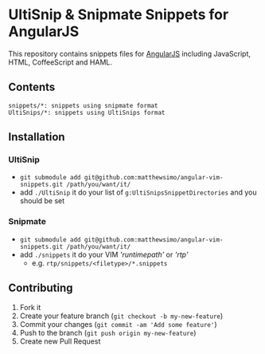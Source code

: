 UltiSnip & Snipmate Snippets for AngularJS
==========================================

This repository contains snippets files for [AngularJS](http://angularjs.org/) including JavaScript, HTML, CoffeeScript and HAML.

## Contents

    snippets/*: snippets using snipmate format
    UltiSnips/*: snippets using UltiSnips format

## Installation

### UltiSnip
 - `git submodule add git@github.com:matthewsimo/angular-vim-snippets.git /path/you/want/it/`
 - add `./UltiSnip` it do your list of `g:UltiSnipsSnippetDirectories` and you should be set

### Snipmate

 - `git submodule add git@github.com:matthewsimo/angular-vim-snippets.git /path/you/want/it/`
 - add `./snippets` it do your VIM *'runtimepath'* or *'rtp'*
   - e.g. `rtp/snippets/<filetype>/*.snippets`


## Contributing

1. Fork it
2. Create your feature branch (`git checkout -b my-new-feature`)
3. Commit your changes (`git commit -am 'Add some feature'`)
4. Push to the branch (`git push origin my-new-feature`)
5. Create new Pull Request
